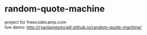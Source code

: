 # random-quote-machine
project for freecodecamp.com
<br>
live demo: <a href="http://ryanjamesmcgill.github.io/random-quote-machine/" target="_blank">http://ryanjamesmcgill.github.io/random-quote-machine/</a>
